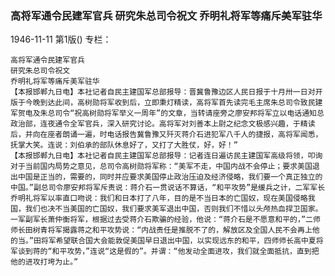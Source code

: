 ### 高将军通令民建军官兵  研究朱总司令祝文  乔明礼将军等痛斥美军驻华

1946-11-11
第1版()
专栏：

    高将军通令民建军官兵
    研究朱总司令祝文
    乔明礼将军等痛斥美军驻华
    【本报邯郸九日电】本社记者自民主建国军总部报导：晋冀鲁豫边区人民日报于十月卅一日对开版于今晚到达此间，高树勋将军收到后，立即秉灯精读，高将军首先读完毛主席朱总司令致民建军贺电及朱总司令“祝高树勋将军举义一周年”的文章，当转请座旁之廖安邦将军立以电话通知总政治部，连夜通令全军官兵，深入研究讨论。高将军对刘善本上尉之纪念文极感兴趣，于精读后，并向在座者朗诵一遍，时电话报告冀鲁豫又歼灭蒋介石进犯军八千人的捷报，高将军闻悉，抚掌大笑。连说：刘伯承的部队休息好了，又打了大胜仗，好，好！”
    【本报邯郸九日电】本社记者自民主建国军总部报导：记者连日遍访民主建国军高级将领，叩询对于当前国内局势之意见，总司令高树勋将军称：“美军不走，中国内战不会停止；要求美国退出中国是正当的，需要的，同时并应要求美国停止政治压迫及经济侵略，我们要一个真正独立的中国。”副总司令廖安邦将军斥责说：蒋介石一贯说话不算话，“和平攻势”是缓兵之计，二军军长乔明礼将军以率直口吻说：我们和日本打了八年，目的是不当日本的亡国奴，现在美国侵略我国，我们也决不当美国的亡国奴，我们要求美军退出中国，否则我们不惜以头颅热血捍卫国家。一军副军长萧仲衡将军，根据过去受蒋介石欺骗的经验，他说：“蒋介石是不愿意和平的，”二师师长田树青将军揭露蒋之和平攻势说：“内战责任是推脱不了的，解放区及全国人民不会再上他的当。”田将军希望联合国大会能敦促美国早日退出中国，以实现远东的和平，四师师长高中夏将军谈到蒋的“和平攻势，”连说“这是假的”。并谓：“他发动全面进攻，我们就全面抵抗，直到把他的进攻打垮为止。”
